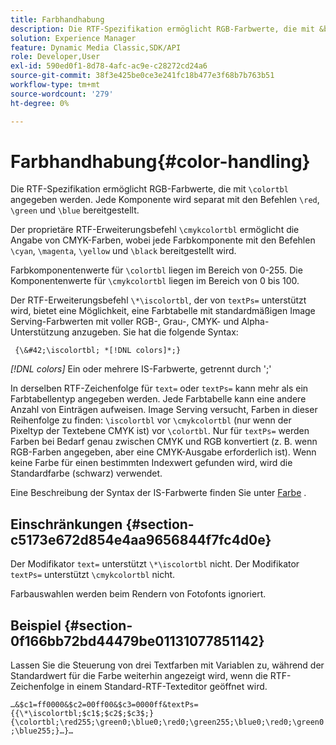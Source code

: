 ```yaml
---
title: Farbhandhabung
description: Die RTF-Spezifikation ermöglicht RGB-Farbwerte, die mit &bsol;colortbl angegeben werden. Jede Komponente wird separat mit den Befehlen &bsol;red, &bsol;green und &bsol;blue bereitgestellt.
solution: Experience Manager
feature: Dynamic Media Classic,SDK/API
role: Developer,User
exl-id: 590ed0f1-8d78-4afc-ac9e-c28272cd24a6
source-git-commit: 38f3e425be0ce3e241fc18b477e3f68b7b763b51
workflow-type: tm+mt
source-wordcount: '279'
ht-degree: 0%

---
```


# Farbhandhabung{#color-handling}

Die RTF-Spezifikation ermöglicht RGB-Farbwerte, die mit `\colortbl` angegeben werden. Jede Komponente wird separat mit den Befehlen `\red`, `\green` und `\blue` bereitgestellt.

Der proprietäre RTF-Erweiterungsbefehl `\cmykcolortbl` ermöglicht die Angabe von CMYK-Farben, wobei jede Farbkomponente mit den Befehlen `\cyan`, `\magenta`, `\yellow` und `\black` bereitgestellt wird.

Farbkomponentenwerte für `\colortbl` liegen im Bereich von 0-255. Die Komponentenwerte für `\cmykcolortbl` liegen im Bereich von 0 bis 100.

Der RTF-Erweiterungsbefehl `\*\iscolortbl`, der von `textPs=` unterstützt wird, bietet eine Möglichkeit, eine Farbtabelle mit standardmäßigen Image Serving-Farbwerten mit voller RGB-, Grau-, CMYK- und Alpha-Unterstützung anzugeben. Sie hat die folgende Syntax:

` {\&#42;\iscolortbl; *[!DNL colors]*;}`

*[!DNL colors]* Ein oder mehrere IS-Farbwerte, getrennt durch &#39;;&#39;

In derselben RTF-Zeichenfolge für `text=` oder `textPs=` kann mehr als ein Farbtabellentyp angegeben werden. Jede Farbtabelle kann eine andere Anzahl von Einträgen aufweisen. Image Serving versucht, Farben in dieser Reihenfolge zu finden: `\iscolortbl` vor `\cmykcolortbl` (nur wenn der Pixeltyp der Textebene CMYK ist) vor `\colortbl`. Nur für `textPs=` werden Farben bei Bedarf genau zwischen CMYK und RGB konvertiert (z. B. wenn RGB-Farben angegeben, aber eine CMYK-Ausgabe erforderlich ist). Wenn keine Farbe für einen bestimmten Indexwert gefunden wird, wird die Standardfarbe (schwarz) verwendet.

Eine Beschreibung der Syntax der IS-Farbwerte finden Sie unter [Farbe](/help/aem-is-ir-api/is-api/http-ref/image-serving-api-ref/c-http-protocol-reference/c-data-types/r-is-http-color.md) .

## Einschränkungen {#section-c5173e672d854e4aa9656844f7fc4d0e}

Der Modifikator `text=` unterstützt `\*\iscolortbl` nicht. Der Modifikator `textPs=` unterstützt `\cmykcolortbl` nicht.

Farbauswahlen werden beim Rendern von Fotofonts ignoriert.

## Beispiel {#section-0f166bb72bd44479be01131077851142}

Lassen Sie die Steuerung von drei Textfarben mit Variablen zu, während der Standardwert für die Farbe weiterhin angezeigt wird, wenn die RTF-Zeichenfolge in einem Standard-RTF-Texteditor geöffnet wird.

`…&$c1=ff0000&$c2=00ff00&$c3=0000ff&textPs={{\*\iscolortbl;$c1$;$c2$;$c3$;}{\colortbl;\red255;\green0;\blue0;\red0;\green255;\blue0;\red0;\green0;\blue255;}…}…`
